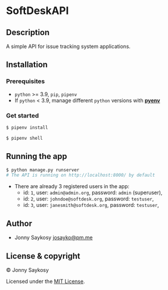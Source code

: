 # SoftDeskAPI

## Description

A simple API for issue tracking system applications.

## Installation

### Prerequisites

- `python` >= 3.9, `pip`, `pipenv`
- If `python` < 3.9, manage different `python` versions with **[pyenv](https://github.com/pyenv/pyenv)**

### Get started

```bash
$ pipenv install
```

```bash
$ pipenv shell
```

## Running the app

```bash
$ python manage.py runserver
# The API is running on http://localhost:8000/ by default
```

- There are already 3 registered users in the app:
  - id: `1`, user: `admin@admin.org`, password: `admin` (superuser),
  - id: `2`, user: `johndoe@softdesk.org`, password: `testuser`,
  - id: `3`, user: `janesmith@softdesk.org`, password: `testuser`,

## Author

- Jonny Saykosy <josayko@pm.me>

## License & copyright

© Jonny Saykosy

Licensed under the [MIT License](LICENSE).
